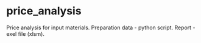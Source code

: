 # price_analysis
Price analysis for input materials. Preparation data - python script. Report - exel file (xlsm).

